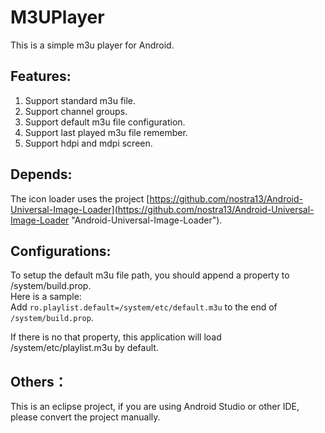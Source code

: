 M3UPlayer
=========

This is a simple m3u player for Android.

## Features:   
1. Support standard m3u file.  
2. Support channel groups.  
3. Support default m3u file configuration.  
4. Support last played m3u file remember.
5. Support hdpi and mdpi screen.

## Depends:
The icon loader uses the project [https://github.com/nostra13/Android-Universal-Image-Loader](https://github.com/nostra13/Android-Universal-Image-Loader "Android-Universal-Image-Loader").

## Configurations:  
To setup the default m3u file path, you should append a property to /system/build.prop.  
Here is a sample:  
Add `ro.playlist.default=/system/etc/default.m3u` to the end of `/system/build.prop`.

If there is no that property, this application will load /system/etc/playlist.m3u by default.

## Others：  
This is an eclipse project, if you are using Android Studio or other IDE, please convert the project manually.